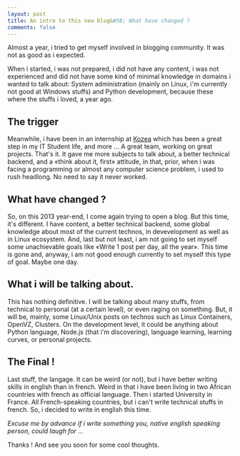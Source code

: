 ```yaml
---
layout: post
title: An intro to this new blog&#58; What have changed ?
comments: false
---
```


Almost a year, i tried to get myself involved in blogging community. It
was not as good as i expected.

When i started, i was not prepared, i did not have any content, i was not
experienced and did not have some kind of minimal knowledge in domains i wanted
to talk about: System administration (mainly on Linux, i'm currently not good at
Windows stuffs) and Python development, because these where the stuffs i loved,
a year ago.

## The trigger
Meanwhile, i have been in an internship at [Kozea](http://kozea.fr/ "Kozea")
which has been a great step in my IT Student life, and more ... A great team,
working on great projects. That's it. It gave me more subjects to
talk about, a better technical backend, and a «think about it, first» attitude,
in that, prior, when i was facing a programming or almost any computer science
problem, i used to rush headlong. No need to say it never worked.

## What have changed ?
So, on this 2013 year-end, I come again trying to open a blog. But this time,
it's different. I have content, a better technical backend, some global
knowledge about most of the current technos, in devevelopment as well as in
Linux ecosystem. And, last but not least, i am not going to set myself some
unachievable goals like «Write 1 post per day, all the year». This time is gone
and, anyway, i am not good enough currently to set myself this type of goal.
Maybe one day.

## What i will be talking about.
This has nothing definitive. I will be talking about many stuffs, from technical
to personal (at a certain level), or even raging on something. But, it will be,
mainly, some Linux/Unix posts on technos such as Linux Containers, OpenVZ,
Clusters. On the development level, it could be anything about Python language,
Node.js (that i'm discovering), language learning, learning curves, or personal
projects.

## The Final !
Last stuff, the langage. It can be weird (or not), but i have better writing
skills in english than in french. Weird in that i have been living in two
African countries with french as official language. Then i started University in
France. All French-speaking countries, but i can't write technical stuffs in
french. So, i decided to write in english this time. 

*Excuse me by advance if i write something you, native english speaking person,
could laugh for ...*

Thanks ! And see you soon for some cool thoughts.
